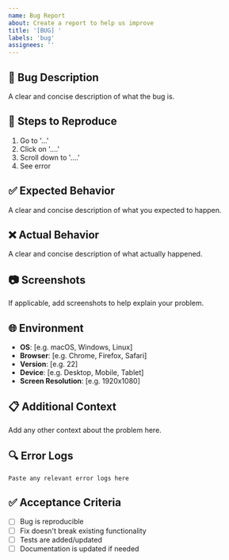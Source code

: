```yaml
---
name: Bug Report
about: Create a report to help us improve
title: '[BUG] '
labels: 'bug'
assignees: ''
---
```


## 🐛 Bug Description

A clear and concise description of what the bug is.

## 🔄 Steps to Reproduce

1. Go to '...'
2. Click on '....'
3. Scroll down to '....'
4. See error

## ✅ Expected Behavior

A clear and concise description of what you expected to happen.

## ❌ Actual Behavior

A clear and concise description of what actually happened.

## 📷 Screenshots

If applicable, add screenshots to help explain your problem.

## 🌐 Environment

- **OS**: [e.g. macOS, Windows, Linux]
- **Browser**: [e.g. Chrome, Firefox, Safari]
- **Version**: [e.g. 22]
- **Device**: [e.g. Desktop, Mobile, Tablet]
- **Screen Resolution**: [e.g. 1920x1080]

## 📋 Additional Context

Add any other context about the problem here.

## 🔍 Error Logs

```
Paste any relevant error logs here
```

## ✅ Acceptance Criteria

- [ ] Bug is reproducible
- [ ] Fix doesn't break existing functionality
- [ ] Tests are added/updated
- [ ] Documentation is updated if needed
